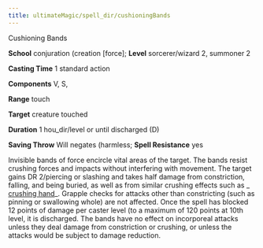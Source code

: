 ```yaml
---
title: ultimateMagic/spell_dir/cushioningBands
---
```

Cushioning Bands

**School** conjuration (creation [force]; **Level** sorcerer/wizard 2, summoner 2

**Casting Time** 1 standard action

**Components** V, S,

**Range** touch

**Target** creature touched

**Duration** 1 hou_dir/level or until discharged (D)

**Saving Throw** Will negates (harmless; **Spell Resistance** yes

Invisible bands of force encircle vital areas of the target. The bands resist crushing forces and impacts without interfering with movement. The target gains DR 2/piercing or slashing and takes half damage from constriction, falling, and being buried, as well as from similar crushing effects such as _ [crushing hand](spell_dir/crushingHand#_crushing-hand)_. Grapple checks for attacks other than constricting (such as pinning or swallowing whole) are not affected. Once the spell has blocked 12 points of damage per caster level (to a maximum of 120 points at 10th level, it is discharged. The bands have no effect on incorporeal attacks unless they deal damage from constriction or crushing, or unless the attacks would be subject to damage reduction.

